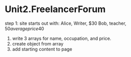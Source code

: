 # Unit2.FreelancerForum

step 1: site starts out with:
Alice, Writer, $30
Bob, teacher, $50
average price 40$

1. write 3 arrays for name, occupation, and price.
2. create object from array
3. add starting content to page